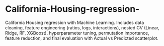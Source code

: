 # California-Housing-regression-
California Housing regression with Machine Learning. Includes data cleaning, feature engineering (ratios, logs, interactions), nested CV (Linear, Ridge, RF, XGBoost), hyperparameter tuning, permutation importance, feature reduction, and final evaluation with Actual vs Predicted scatterplot.
